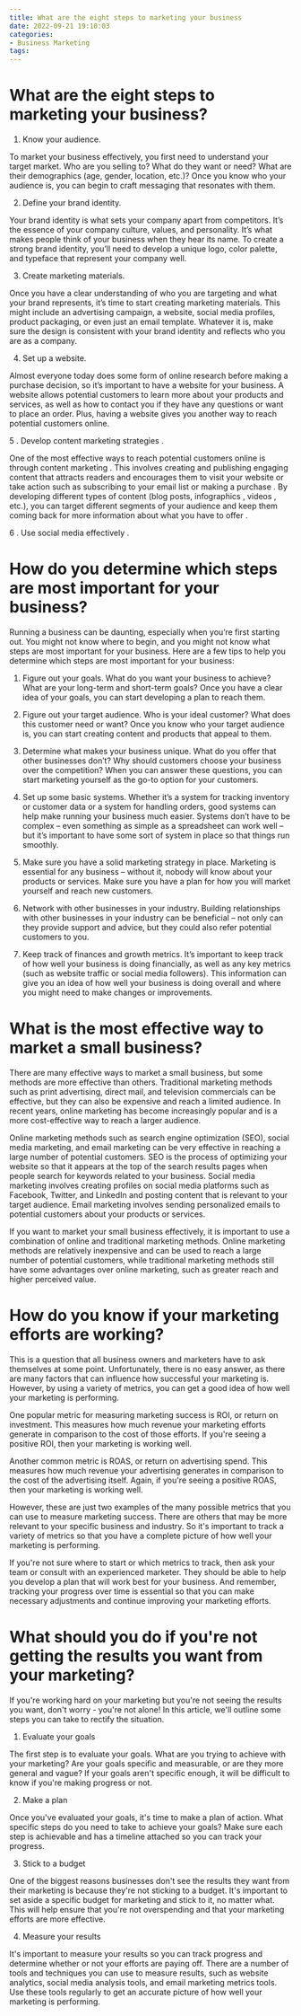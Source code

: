 ```yaml
---
title: What are the eight steps to marketing your business
date: 2022-09-21 19:10:03
categories:
- Business Marketing
tags:
---
```



#  What are the eight steps to marketing your business?

1. Know your audience.

To market your business effectively, you first need to understand your target market. Who are you selling to? What do they want or need? What are their demographics (age, gender, location, etc.)? Once you know who your audience is, you can begin to craft messaging that resonates with them.

2. Define your brand identity.

Your brand identity is what sets your company apart from competitors. It’s the essence of your company culture, values, and personality. It’s what makes people think of your business when they hear its name. To create a strong brand identity, you’ll need to develop a unique logo, color palette, and typeface that represent your company well.

3. Create marketing materials.

Once you have a clear understanding of who you are targeting and what your brand represents, it’s time to start creating marketing materials. This might include an advertising campaign, a website, social media profiles, product packaging, or even just an email template. Whatever it is, make sure the design is consistent with your brand identity and reflects who you are as a company.

4. Set up a website.

Almost everyone today does some form of online research before making a purchase decision, so it’s important to have a website for your business. A website allows potential customers to learn more about your products and services, as well as how to contact you if they have any questions or want to place an order. Plus, having a website gives you another way to reach potential customers online.

5 . Develop content marketing strategies .

One of the most effective ways to reach potential customers online is through content marketing . This involves creating and publishing engaging content that attracts readers and encourages them to visit your website or take action such as subscribing to your email list or making a purchase . By developing different types of content (blog posts, infographics , videos , etc.), you can target different segments of your audience and keep them coming back for more information about what you have to offer .

6 . Use social media effectively .














#  How do you determine which steps are most important for your business?

Running a business can be daunting, especially when you’re first starting out. You might not know where to begin, and you might not know what steps are most important for your business. Here are a few tips to help you determine which steps are most important for your business:

1. Figure out your goals. What do you want your business to achieve? What are your long-term and short-term goals? Once you have a clear idea of your goals, you can start developing a plan to reach them.

2. Figure out your target audience. Who is your ideal customer? What does this customer need or want? Once you know who your target audience is, you can start creating content and products that appeal to them.

3. Determine what makes your business unique. What do you offer that other businesses don’t? Why should customers choose your business over the competition? When you can answer these questions, you can start marketing yourself as the go-to option for your customers.

4. Set up some basic systems. Whether it’s a system for tracking inventory or customer data or a system for handling orders, good systems can help make running your business much easier. Systems don’t have to be complex – even something as simple as a spreadsheet can work well – but it’s important to have some sort of system in place so that things run smoothly.

5. Make sure you have a solid marketing strategy in place. Marketing is essential for any business – without it, nobody will know about your products or services. Make sure you have a plan for how you will market yourself and reach new customers.

6. Network with other businesses in your industry. Building relationships with other businesses in your industry can be beneficial – not only can they provide support and advice, but they could also refer potential customers to you.

7. Keep track of finances and growth metrics. It’s important to keep track of how well your business is doing financially, as well as any key metrics (such as website traffic or social media followers). This information can give you an idea of how well your business is doing overall and where you might need to make changes or improvements.

#  What is the most effective way to market a small business?

There are many effective ways to market a small business, but some methods are more effective than others. Traditional marketing methods such as print advertising, direct mail, and television commercials can be effective, but they can also be expensive and reach a limited audience. In recent years, online marketing has become increasingly popular and is a more cost-effective way to reach a larger audience.

Online marketing methods such as search engine optimization (SEO), social media marketing, and email marketing can be very effective in reaching a large number of potential customers. SEO is the process of optimizing your website so that it appears at the top of the search results pages when people search for keywords related to your business. Social media marketing involves creating profiles on social media platforms such as Facebook, Twitter, and LinkedIn and posting content that is relevant to your target audience. Email marketing involves sending personalized emails to potential customers about your products or services.

If you want to market your small business effectively, it is important to use a combination of online and traditional marketing methods. Online marketing methods are relatively inexpensive and can be used to reach a large number of potential customers, while traditional marketing methods still have some advantages over online marketing, such as greater reach and higher perceived value.

#  How do you know if your marketing efforts are working?

This is a question that all business owners and marketers have to ask themselves at some point. Unfortunately, there is no easy answer, as there are many factors that can influence how successful your marketing is. However, by using a variety of metrics, you can get a good idea of how well your marketing is performing.

One popular metric for measuring marketing success is ROI, or return on investment. This measures how much revenue your marketing efforts generate in comparison to the cost of those efforts. If you're seeing a positive ROI, then your marketing is working well.

Another common metric is ROAS, or return on advertising spend. This measures how much revenue your advertising generates in comparison to the cost of the advertising itself. Again, if you're seeing a positive ROAS, then your marketing is working well.

However, these are just two examples of the many possible metrics that you can use to measure marketing success. There are others that may be more relevant to your specific business and industry. So it's important to track a variety of metrics so that you have a complete picture of how well your marketing is performing.

If you're not sure where to start or which metrics to track, then ask your team or consult with an experienced marketer. They should be able to help you develop a plan that will work best for your business. And remember, tracking your progress over time is essential so that you can make necessary adjustments and continue improving your marketing efforts.

#  What should you do if you're not getting the results you want from your marketing?

If you're working hard on your marketing but you're not seeing the results you want, don't worry - you're not alone! In this article, we'll outline some steps you can take to rectify the situation.

1. Evaluate your goals

The first step is to evaluate your goals. What are you trying to achieve with your marketing? Are your goals specific and measurable, or are they more general and vague? If your goals aren't specific enough, it will be difficult to know if you're making progress or not.

2. Make a plan

Once you've evaluated your goals, it's time to make a plan of action. What specific steps do you need to take to achieve your goals? Make sure each step is achievable and has a timeline attached so you can track your progress.

3. Stick to a budget

One of the biggest reasons businesses don't see the results they want from their marketing is because they're not sticking to a budget. It's important to set aside a specific budget for marketing and stick to it, no matter what. This will help ensure that you're not overspending and that your marketing efforts are more effective.

4. Measure your results

It's important to measure your results so you can track progress and determine whether or not your efforts are paying off. There are a number of tools and techniques you can use to measure results, such as website analytics, social media analysis tools, and email marketing metrics tools. Use these tools regularly to get an accurate picture of how well your marketing is performing.